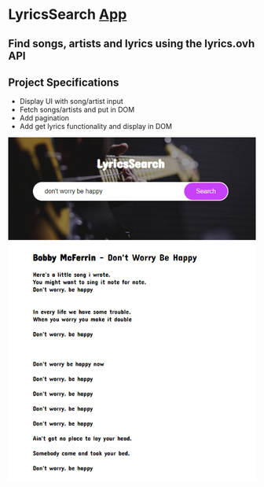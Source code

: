 # LyricsSearch [App](https://tudorbejinari.github.io/lyrics-search/)
## Find songs, artists and lyrics using the lyrics.ovh API

## Project Specifications
* Display UI with song/artist input
* Fetch songs/artists and put in DOM
* Add pagination
* Add get lyrics functionality and display in DOM

![img](https://github.com/tudorbejinari/lyrics-search/blob/master/screenshot.png)
